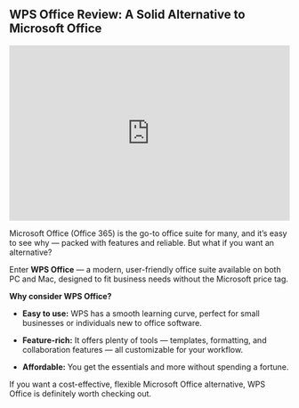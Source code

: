 ## WPS Office Review: A Solid Alternative to Microsoft Office

<iframe width="100%" height="315" src="https://www.youtube.com/embed/qfKvVvNaGhs?si=AQHMSYyh3p9DE8WF" title="YouTube video player" frameborder="0" allow="accelerometer; autoplay; clipboard-write; encrypted-media; gyroscope; picture-in-picture; web-share" referrerpolicy="strict-origin-when-cross-origin" allowfullscreen></iframe>

Microsoft Office (Office 365) is the go-to office suite for many, and it’s easy to see why — packed with features and reliable. But what if you want an alternative?

Enter **WPS Office** — a modern, user-friendly office suite available on both PC and Mac, designed to fit business needs without the Microsoft price tag.

**Why consider WPS Office?**

* **Easy to use:** WPS has a smooth learning curve, perfect for small businesses or individuals new to office software.

* **Feature-rich:** It offers plenty of tools — templates, formatting, and collaboration features — all customizable for your workflow.

* **Affordable:** You get the essentials and more without spending a fortune.

If you want a cost-effective, flexible Microsoft Office alternative, WPS Office is definitely worth checking out.
